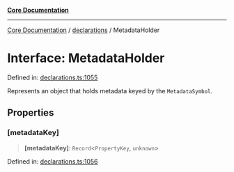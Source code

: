[**Core Documentation**](../../README.md)

***

[Core Documentation](../../README.md) / [declarations](../README.md) / MetadataHolder

# Interface: MetadataHolder

Defined in: [declarations.ts:1055](https://github.com/stonemjs/core/blob/65c9e07f9d264b07f6e4091fcc29046b5ca8ea45/src/declarations.ts#L1055)

Represents an object that holds metadata keyed by the `MetadataSymbol`.

## Properties

### \[metadataKey\]

> **\[metadataKey\]**: `Record`\<`PropertyKey`, `unknown`\>

Defined in: [declarations.ts:1056](https://github.com/stonemjs/core/blob/65c9e07f9d264b07f6e4091fcc29046b5ca8ea45/src/declarations.ts#L1056)
